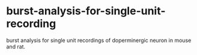 # burst-analysis-for-single-unit-recording
burst analysis for single unit recordings of doperminergic neuron in mouse and rat.
